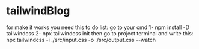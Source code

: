 # tailwindBlog
for make it works you need this to do list: 
go to your cmd
1- npm install -D tailwindcss
2- npx tailwindcss init
then go to project terminal and write this:
npx tailwindcss -i ./src/input.css -o ./src/output.css --watch
